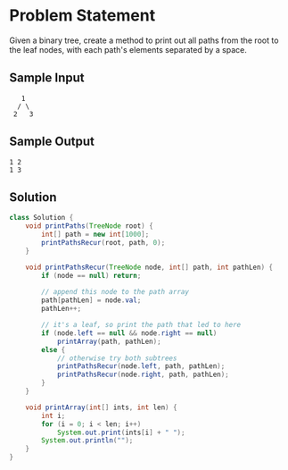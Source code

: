 


# Problem Statement
Given a binary tree, create a method to print out all paths from the root to the leaf nodes, with each path's elements separated by a space.

## Sample Input 
```
   1 
  / \ 
 2   3
```

## Sample Output
```
1 2 
1 3 
```


## Solution 
```java
class Solution {
    void printPaths(TreeNode root) {
        int[] path = new int[1000];
        printPathsRecur(root, path, 0);
    } 

    void printPathsRecur(TreeNode node, int[] path, int pathLen) {
        if (node == null) return;
        
        // append this node to the path array
        path[pathLen] = node.val;
        pathLen++;

        // it's a leaf, so print the path that led to here
        if (node.left == null && node.right == null)
            printArray(path, pathLen);
        else {
            // otherwise try both subtrees
            printPathsRecur(node.left, path, pathLen);
            printPathsRecur(node.right, path, pathLen);
        }
    } 

    void printArray(int[] ints, int len) {
        int i;
        for (i = 0; i < len; i++) 
            System.out.print(ints[i] + " ");
        System.out.println("");
    }
}
```